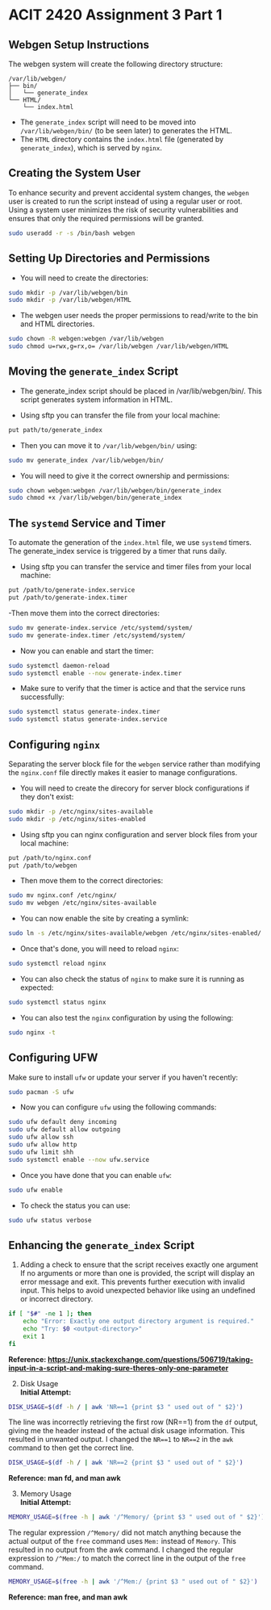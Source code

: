 # ACIT 2420 Assignment 3 Part 1

## Webgen Setup Instructions
The webgen system will create the following directory structure:
```
/var/lib/webgen/
├── bin/
│   └── generate_index
└── HTML/
    └── index.html
```

- The `generate_index` script will need to be moved into `/var/lib/webgen/bin/` (to be seen later) to generates the HTML.
- The `HTML` directory contains the `index.html` file (generated by `generate_index`), which is served by `nginx`.

## Creating the System User

To enhance security and prevent accidental system changes, the `webgen` user is created to run the script instead of using a regular user or root. Using a system user minimizes the risk of security vulnerabilities and ensures that only the required permissions will be granted.
```bash
sudo useradd -r -s /bin/bash webgen
```
## Setting Up Directories and Permissions
- You will need to create the directories:
```bash
sudo mkdir -p /var/lib/webgen/bin
sudo mkdir -p /var/lib/webgen/HTML
```
- The webgen user needs the proper permissions to read/write to the bin and HTML directories. 

```bash
sudo chown -R webgen:webgen /var/lib/webgen
sudo chmod u=rwx,g=rx,o= /var/lib/webgen /var/lib/webgen/HTML
```

## Moving the `generate_index` Script
- The generate_index script should be placed in /var/lib/webgen/bin/. This script generates system information in HTML.

- Using sftp you can transfer the file from your local machine:
```bash
put path/to/generate_index
```
- Then you can move it to `/var/lib/webgen/bin/` using:
```bash
sudo mv generate_index /var/lib/webgen/bin/
```
- You will need to give it the correct ownership and permissions:
```bash
sudo chown webgen:webgen /var/lib/webgen/bin/generate_index
sudo chmod +x /var/lib/webgen/bin/generate_index
```

## The `systemd` Service and Timer
To automate the generation of the `index.html` file, we use `systemd` timers. The generate_index service is triggered by a timer that runs daily.

- Using sftp you can transfer the service and timer files from your local machine:
```bash
put /path/to/generate-index.service 
put /path/to/generate-index.timer
```
-Then move them into the correct directories:
```bash
sudo mv generate-index.service /etc/systemd/system/
sudo mv generate-index.timer /etc/systemd/system/
```
- Now you can enable and start the timer:
```bash
sudo systemctl daemon-reload
sudo systemctl enable --now generate-index.timer
```
- Make sure to verify that the timer is actice and that the service runs successfully:
```bash
sudo systemctl status generate-index.timer
sudo systemctl status generate-index.service
```
## Configuring `nginx`
Separating the server block file for the `webgen` service rather than modifying the `nginx.conf` file directly makes it easier to manage configurations.

- You will need to create the direcory for server block configurations if they don't exist:
```bash
sudo mkdir -p /etc/nginx/sites-available
sudo mkdir -p /etc/nginx/sites-enabled
```
- Using sftp you can nginx configuration and server block files from your local machine:
```bash
put /path/to/nginx.conf
put /path/to/webgen
```
- Then move them to the correct directories:
```bash
sudo mv nginx.conf /etc/nginx/
sudo mv webgen /etc/nginx/sites-available
```
- You can now enable the site by creating a symlink:
```bash
sudo ln -s /etc/nginx/sites-available/webgen /etc/nginx/sites-enabled/
```
- Once that's done, you will need to reload `nginx`:
```bash
sudo systemctl reload nginx
```
- You can also check the status of `nginx` to make sure it is running as expected:
```bash
sudo systemctl status nginx
```
- You can also test the `nginx` configuration by using the following:
```bash
sudo nginx -t
```
## Configuring UFW
Make sure to install `ufw` or update your server if you haven't recently:
```bash
sudo pacman -S ufw
```
- Now you can configure `ufw` using the following commands: 
```bash
sudo ufw default deny incoming
sudo ufw default allow outgoing
sudo ufw allow ssh
sudo ufw allow http
sudo ufw limit shh
sudo systemctl enable --now ufw.service
```
- Once you have done that you can enable `ufw`:
```bash
sudo ufw enable
```
- To check the status you can use:
```bash
sudo ufw status verbose
```

## Enhancing the `generate_index` Script
1. Adding a check to ensure that the script receives exactly one argument
If no arguments or more than one is provided, the script will display an error message and exit. This prevents further execution with invalid input. This helps to avoid unexpected behavior like using an undefined or incorrect directory.
```bash
if [ "$#" -ne 1 ]; then
    echo "Error: Exactly one output directory argument is required."
    echo "Try: $0 <output-directory>"
    exit 1
fi
```
**Reference: https://unix.stackexchange.com/questions/506719/taking-input-in-a-script-and-making-sure-theres-only-one-parameter**

2. Disk Usage\
**Initial Attempt:**
```bash
DISK_USAGE=$(df -h / | awk 'NR==1 {print $3 " used out of " $2}')
```
The line was incorrectly retrieving the first row (NR==1) from the `df` output, giving me the header instead of the actual disk usage information. This resulted in unwanted output. I changed the `NR==1` to `NR==2` in the `awk` command to then get the correct line.

```bash
DISK_USAGE=$(df -h / | awk 'NR==2 {print $3 " used out of " $2}')
```
**Reference: man fd, and man awk**

3. Memory Usage\
**Initial Attempt:**
```bash
MEMORY_USAGE=$(free -h | awk '/^Memory/ {print $3 " used out of " $2}')
```
The regular expression `/^Memory/` did not match anything because the actual output of the `free` command uses `Mem:` instead of `Memory`. This resulted in no output from the awk command. I changed the regular expression to `/^Mem:/` to match the correct line in the output of the `free` command.

```bash
MEMORY_USAGE=$(free -h | awk '/^Mem:/ {print $3 " used out of " $2}')
```
**Reference: man free, and man awk**